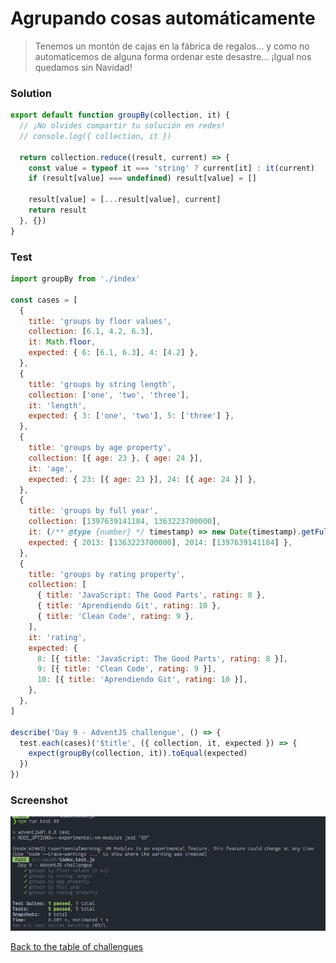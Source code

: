 # Agrupando cosas automáticamente

> Tenemos un montón de cajas en la fábrica de regalos... y como no automaticemos de alguna forma ordenar este desastre... ¡Igual nos quedamos sin Navidad!

### Solution

```javascript
export default function groupBy(collection, it) {
  // ¡No olvides compartir tu solución en redes!
  // console.log({ collection, it })

  return collection.reduce((result, current) => {
    const value = typeof it === 'string' ? current[it] : it(current)
    if (result[value] === undefined) result[value] = []

    result[value] = [...result[value], current]
    return result
  }, {})
}
```

### Test

```javascript
import groupBy from './index'

const cases = [
  {
    title: 'groups by floor values',
    collection: [6.1, 4.2, 6.3],
    it: Math.floor,
    expected: { 6: [6.1, 6.3], 4: [4.2] },
  },
  {
    title: 'groups by string length',
    collection: ['one', 'two', 'three'],
    it: 'length',
    expected: { 3: ['one', 'two'], 5: ['three'] },
  },
  {
    title: 'groups by age property',
    collection: [{ age: 23 }, { age: 24 }],
    it: 'age',
    expected: { 23: [{ age: 23 }], 24: [{ age: 24 }] },
  },
  {
    title: 'groups by full year',
    collection: [1397639141184, 1363223700000],
    it: (/** @type {number} */ timestamp) => new Date(timestamp).getFullYear(),
    expected: { 2013: [1363223700000], 2014: [1397639141184] },
  },
  {
    title: 'groups by rating property',
    collection: [
      { title: 'JavaScript: The Good Parts', rating: 8 },
      { title: 'Aprendiendo Git', rating: 10 },
      { title: 'Clean Code', rating: 9 },
    ],
    it: 'rating',
    expected: {
      8: [{ title: 'JavaScript: The Good Parts', rating: 8 }],
      9: [{ title: 'Clean Code', rating: 9 }],
      10: [{ title: 'Aprendiendo Git', rating: 10 }],
    },
  },
]

describe('Day 9 - AdventJS challengue', () => {
  test.each(cases)('$title', ({ collection, it, expected }) => {
    expect(groupBy(collection, it)).toEqual(expected)
  })
})
```

### Screenshot

![Test](./test.png)

[Back to the table of challengues](/README.md)
